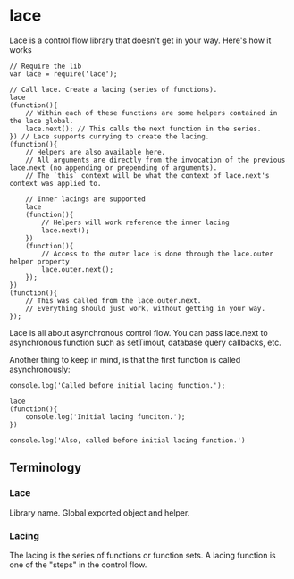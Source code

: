 # lace

Lace is a control flow library that doesn't get in your way. Here's how it works

	// Require the lib
	var lace = require('lace');

	// Call lace. Create a lacing (series of functions).
	lace
	(function(){
		// Within each of these functions are some helpers contained in the lace global.
		lace.next(); // This calls the next function in the series.
	}) // Lace supports currying to create the lacing.
	(function(){
		// Helpers are also available here.
		// All arguments are directly from the invocation of the previous lace.next (no appending or prepending of arguments).
		// The `this` context will be what the context of lace.next's context was applied to.
		
		// Inner lacings are supported
		lace
		(function(){
			// Helpers will work reference the inner lacing
			lace.next();
		})
		(function(){
			// Access to the outer lace is done through the lace.outer helper property
			lace.outer.next();
		});
	})
	(function(){
		// This was called from the lace.outer.next.
		// Everything should just work, without getting in your way.
	});

Lace is all about asynchronous control flow. You can pass lace.next to asynchronous function such as setTimout, database query callbacks, etc.

Another thing to keep in mind, is that the first function is called asynchronously:

	console.log('Called before initial lacing function.');
	
	lace
	(function(){
		console.log('Initial lacing funciton.');
	})
	
	console.log('Also, called before initial lacing function.')


## Terminology

### Lace

Library name. Global exported object and helper.

### Lacing

The lacing is the series of functions or function sets. A lacing function is one of the "steps" in the control flow.